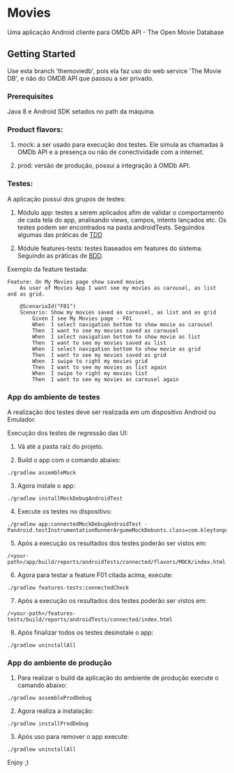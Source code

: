 # Movies

Uma aplicação Android cliente para OMDb API - The Open Movie Database

## Getting Started

Use esta branch 'themoviedb', pois ela faz uso do web service 'The Movie DB', e não do OMDB API que passou a ser privado.

### Prerequisites

Java 8 e Android SDK setados no path da máquina.


### Product flavors:

1) mock: a ser usado para execução dos testes. Ele simula as chamadas à OMDb API e a presença ou não de conectividade com a internet.

2) prod: versão de produção, possui a integração à OMDb API.


### Testes:

A aplicação possui dos grupos de testes:

1) Módulo app: testes a serem aplicados afim de validar o comportamento de cada tela do app, analisando views, campos, intents lançados etc. Os testes podem ser encontrados na pasta androidTests. Seguindos algumas das práticas de [TDD](https://en.wikipedia.org/wiki/Test-driven_development)

2) Módule features-tests: testes baseados em features do sistema. Seguindo as práticas de [BDD](https://en.wikipedia.org/wiki/Behavior-driven_development).


Exemplo da feature testada:

```
Feature: On My Movies page show saved movies
    As user of Movies App I want see my movies as carousel, as list and as grid.

    @ScenarioId("F01")
    Scenario: Show my movies saved as carousel, as list and as grid
        Given I see My Movies page - F01
        When  I select navigation bottom to show movie as carousel
        Then  I want to see my movies saved as carousel
        When  I select navigation bottom to show movie as list
        Then  I want to see my movies saved as list
        When  I select navigation bottom to show movie as grid
        Then  I want to see my movies saved as grid
        When  I swipe to right my movies grid
        Then  I want to see my movies as list again
        When  I swipe to right my movies list
        Then  I want to see my movies as carousel again

```



### App do ambiente de testes

A realização dos testes deve ser realizada em um dispositivo Android ou Emulador.

Execução dos testes de regressão das UI:

1) Vá até a pasta raíz do projeto.


2) Build o app com o comando abaixo:

```
./gradlew assembleMock
```

3) Agora instale o app:

```
./gradlew installMockDebugAndroidTest
```

4) Execute os testes no dispositivo:

```
./gradlew app:connectedMockDebugAndroidTest -Pandroid.testInstrumentationRunnerArgumeMockDebunts.class=com.kleytonpascoal.movies.test.suite.UIRegressionTestSuite
```

5) Após a execução os resultados dos testes poderão ser vistos em:

```
/<your-path>/app/build/reports/androidTests/connected/flavors/MOCK/index.html
```


6) Agora para testar a feature F01 citada acima, execute:

```
./gradlew features-tests:connectedCheck
```

7) Após a execução os resultados dos testes poderão ser vistos em:

```
/<your-path>/features-tests/build/reports/androidTests/connected/index.html
```

8) Após finalizar todos os testes desinstale o app:

```
./gradlew uninstallAll
```


### App do ambiente de produção

1) Para realizar o build da aplicação do ambiente de produção execute o camando abaixo:

```
./gradlew assembleProdDebug
```

2) Agora realiza a instalação:

```
./gradlew installProdDebug
```

3) Após uso para remover o app execute:

```
./gradlew uninstallAll
```

Enjoy ;)

